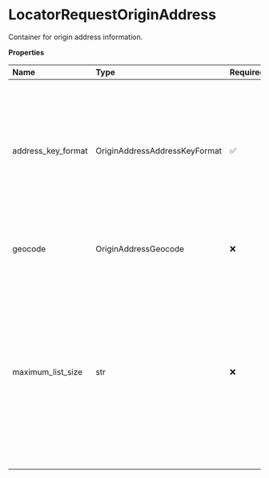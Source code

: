 # LocatorRequestOriginAddress

Container for origin address information.

**Properties**

| Name               | Type                          | Required | Description                                                                                                                                                                                                                                |
| :----------------- | :---------------------------- | :------- | :----------------------------------------------------------------------------------------------------------------------------------------------------------------------------------------------------------------------------------------- |
| address_key_format | OriginAddressAddressKeyFormat | ✅       | Contains all of the basic information about the origin such as: Address Lines, City, State/Province, Postal Code and Country or Territory Code. The element CountryCode is required.                                                       |
| geocode            | OriginAddressGeocode          | ❌       | Geocode is the latitude and longitude of the origin address.                                                                                                                                                                               |
| maximum_list_size  | str                           | ❌       | If present, indicates the maximum number of locations the client wishes to receive in an address candidate response where the provided origin information is insufficient to accurately establish location. Valid values: 1-50, default 10 |

<!-- This file was generated by liblab | https://liblab.com/ -->
